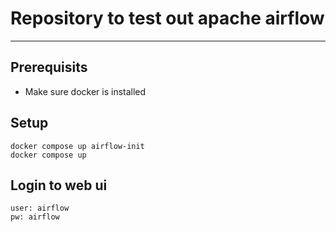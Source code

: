 # Repository to test out apache airflow
---
## Prerequisits
- Make sure docker is installed
## Setup
```
docker compose up airflow-init
docker compose up
```

## Login to web ui
```
user: airflow
pw: airflow
```